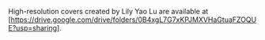 High-resolution covers created by Lily Yao Lu are available at [https://drive.google.com/drive/folders/0B4xgL7G7xKPJMXVHaGtuaFZOQUE?usp=sharing].
